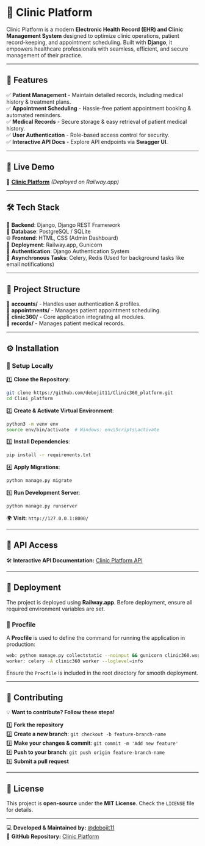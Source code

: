 # 🚀 Clinic Platform

Clinic Platform is a modern **Electronic Health Record (EHR) and Clinic Management System** designed to optimize clinic operations, patient record-keeping, and appointment scheduling. Built with **Django**, it empowers healthcare professionals with seamless, efficient, and secure management of their practice.

---

## 🌟 Features

✅ **Patient Management** - Maintain detailed records, including medical history & treatment plans.  
✅ **Appointment Scheduling** - Hassle-free patient appointment booking & automated reminders.  
✅ **Medical Records** - Secure storage & easy retrieval of patient medical history.  
✅ **User Authentication** - Role-based access control for security.  
✅ **Interactive API Docs** - Explore API endpoints via **Swagger UI**.  

---

## 🎯 Live Demo

🔗 **[Clinic Platform](https://clinic-platform.up.railway.app/)** *(Deployed on Railway.app)*  

---

## 🛠️ Tech Stack

🚀 **Backend**: Django, Django REST Framework  
💾 **Database**: PostgreSQL / SQLite  
🌐 **Frontend**: HTML, CSS (Admin Dashboard)  
📡 **Deployment**: Railway.app, Gunicorn  
🔐 **Authentication**: Django Authentication System   
📨 **Asynchronous Tasks**: Celery, Redis (Used for background tasks like email notifications)  

---

## 📁 Project Structure

📂 **accounts/** - Handles user authentication & profiles.  
📂 **appointments/** - Manages patient appointment scheduling.  
📂 **clinic360/** - Core application integrating all modules.  
📂 **records/** - Manages patient medical records.  

---

## ⚙️ Installation

### 🔹 Setup Locally

1️⃣ **Clone the Repository**:
```bash
git clone https://github.com/debojit11/Clinic360_platform.git
cd Clini_platform
```

2️⃣ **Create & Activate Virtual Environment**:
```bash
python3 -m venv env
source env/bin/activate  # Windows: env\Scripts\activate
```

3️⃣ **Install Dependencies**:
```bash
pip install -r requirements.txt
```

4️⃣ **Apply Migrations**:
```bash
python manage.py migrate
```

5️⃣ **Run Development Server**:
```bash
python manage.py runserver
```
🌍 **Visit:** `http://127.0.0.1:8000/`

---

## 🔌 API Access

🛠️ **Interactive API Documentation:** [Clinic Platform API](https://clinic-platform.up.railway.app/api/docs/)  

---

## 🚀 Deployment

The project is deployed using **Railway.app**. Before deployment, ensure all required environment variables are set.

### 🔹 Procfile

A **Procfile** is used to define the command for running the application in production:
```bash
web: python manage.py collectstatic --noinput && gunicorn clinic360.wsgi:application
worker: celery -A clinic360 worker --loglevel=info
```
Ensure the `Procfile` is included in the root directory for smooth deployment.

---

## 🤝 Contributing

💡 **Want to contribute? Follow these steps!**

1️⃣ **Fork the repository**  
2️⃣ **Create a new branch**: `git checkout -b feature-branch-name`  
3️⃣ **Make your changes & commit**: `git commit -m 'Add new feature'`  
4️⃣ **Push to your branch**: `git push origin feature-branch-name`  
5️⃣ **Submit a pull request**  

---

## 📜 License

This project is **open-source** under the **MIT License**. Check the `LICENSE` file for details.

---

💻 **Developed & Maintained by:** [@debojit11](https://github.com/debojit11)  
🚀 **GitHub Repository:** [Clinic Platform](https://github.com/debojit11/Clinic360_platform)